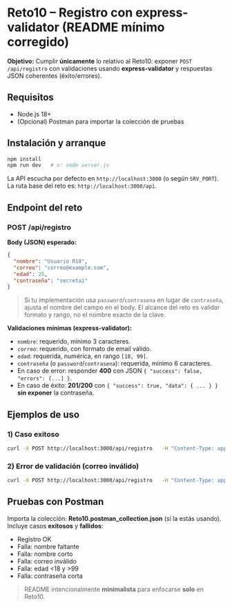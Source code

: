 # Reto10 – Registro con express-validator (README mínimo corregido)
**Objetivo:** Cumplir **únicamente** lo relativo al Reto10: exponer `POST /api/registro` con validaciones usando **express-validator** y respuestas JSON coherentes (éxito/errores).

## Requisitos
- Node.js 18+
- (Opcional) Postman para importar la colección de pruebas

## Instalación y arranque
```bash
npm install
npm run dev   # o: node server.js
```
La API escucha por defecto en `http://localhost:3000` (o según `SRV_PORT`). La ruta base del reto es: `http://localhost:3000/api`.

## Endpoint del reto
### POST /api/registro
**Body (JSON) esperado:**
```json
{
  "nombre": "Usuario R10",
  "correo": "correo@example.com",
  "edad": 25,
  "contraseña": "secreta1"
}
```
> Si tu implementación usa `password`/`contrasena` en lugar de `contraseña`, ajusta el nombre del campo en el body. El alcance del reto es validar formato y rango, no el nombre exacto de la clave.

**Validaciones mínimas (express-validator):**
- `nombre`: requerido, mínimo 3 caracteres.
- `correo`: requerido, con formato de email válido.
- `edad`: requerida, numérica, en rango `[18, 99]`.
- `contraseña` (o `password`/`contrasena`): requerida, mínimo 6 caracteres.
- En caso de error: responder **400** con JSON `{ "success": false, "errors": [...] }`.
- En caso de éxito: **201/200** con `{ "success": true, "data": { ... } }` **sin exponer** la contraseña.

## Ejemplos de uso
### 1) Caso exitoso
```bash
curl -X POST http://localhost:3000/api/registro   -H "Content-Type: application/json"   -d '{"nombre":"UsuarioR10","correo":"test.r10@example.com","edad":25,"contraseña":"secreta1"}'
```

### 2) Error de validación (correo inválido)
```bash
curl -X POST http://localhost:3000/api/registro   -H "Content-Type: application/json"   -d '{"nombre":"UsuarioR10","correo":"mal","edad":25,"contraseña":"secreta1"}'
```

## Pruebas con Postman
Importa la colección: **Reto10.postman_collection.json** (si la estás usando). Incluye casos **exitosos** y **fallidos**:
- Registro OK
- Falla: nombre faltante
- Falla: nombre corto
- Falla: correo inválido
- Falla: edad <18 y >99
- Falla: contraseña corta

> README intencionalmente **minimalista** para enfocarse **solo** en Reto10.
